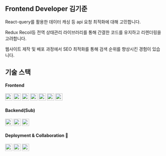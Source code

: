 <div align=""><h2>Frontend Developer 김기준</h2></div>

<div align=""> 
  <p>React-query를 활용한 데이터 캐싱 등 api 요청 최적화에 대해 고민합니다.</p>
  <p>Redux Recoil등 전역 상태관리 라이브러리를 통해 간결한 코드를 유지하고 리렌더링을 고려합니다.</p>
  <p>웹사이트 제작 및 배포 과정에서 SEO 최적화를 통해 검색 순위를 향상시킨 경험이 있습니다.</p>
</div>

<div align=""><h2>기술 스택</h2></div>

<div align=""><h4>Frontend</h4></div>
<div align=""> 
  <img src="https://img.shields.io/badge/TypeScript-3178C6?style=for-the-badge&logo=typescript&logoColor=white" height="23">
  <img src="https://img.shields.io/badge/React-61DAFB?style=for-the-badge&logo=react&logoColor=black" height="23">
  <img src="https://img.shields.io/badge/Next.js-000000?style=for-the-badge&logo=next.js&logoColor=white" height="23"> 
  <img src="https://img.shields.io/badge/React Query-FF4154?style=for-the-badge&logo=react-query&logoColor=white" height="23"> 
  <img src="https://img.shields.io/badge/Redux-764ABC?style=for-the-badge&logo=redux&logoColor=white" height="23"> 
  <img src="https://img.shields.io/badge/Recoil-007AF4?style=for-the-badge&logo=recoil&logoColor=white" height="23">
  <img src="https://img.shields.io/badge/Tailwind CSS-06B6D4?style=for-the-badge&logo=tailwindcss&logoColor=white" height="23"> 
</div>

<div align=""><h4>Backend(Sub)</h4></div>
<div align=""> 
  <img src="https://img.shields.io/badge/Node.js-339933?style=for-the-badge&logo=node.js&logoColor=white" height="23"> 
  <img src="https://img.shields.io/badge/MongoDB-47A248?style=for-the-badge&logo=mongodb&logoColor=white" height="23"> 
  <img src="https://img.shields.io/badge/PostgreSQL-4169E1?style=for-the-badge&logo=postgresql&logoColor=white" height="23">
</div>

<div align=""><h4>Deployment & Collaboration 🚀</h4></div>
<div align=""> 
  <img src="https://img.shields.io/badge/AWS EC2-232F3E?style=for-the-badge&logo=amazonaws&logoColor=white" height="23">
  <img src="https://img.shields.io/badge/Vercel-000000?style=for-the-badge&logo=vercel&logoColor=white" height="23"> 
  <img src="https://img.shields.io/badge/Jira-0052CC?style=for-the-badge&logo=jira&logoColor=white" height="23">
</div>
